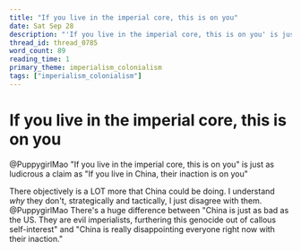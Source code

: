 ```yaml
---
title: "If you live in the imperial core, this is on you"
date: Sat Sep 28
description: "'If you live in the imperial core, this is on you' is just as ludicrous a claim as 'If you live in China, their inaction is on you' There objectively is a LOT..."
thread_id: thread_0785
word_count: 89
reading_time: 1
primary_theme: imperialism_colonialism
tags: ["imperialism_colonialism"]
---
```


# If you live in the imperial core, this is on you

@PuppygirlMao "If you live in the imperial core, this is on you" is just as ludicrous a claim as "If you live in China, their inaction is on you"

There objectively is a LOT more that China could be doing. I understand *why* they don't, strategically and tactically, I just disagree with them. @PuppygirlMao There's a huge difference between "China is just as bad as the US. They are evil imperialists, furthering this genocide out of callous self-interest" and "China is really disappointing everyone right now with their inaction."